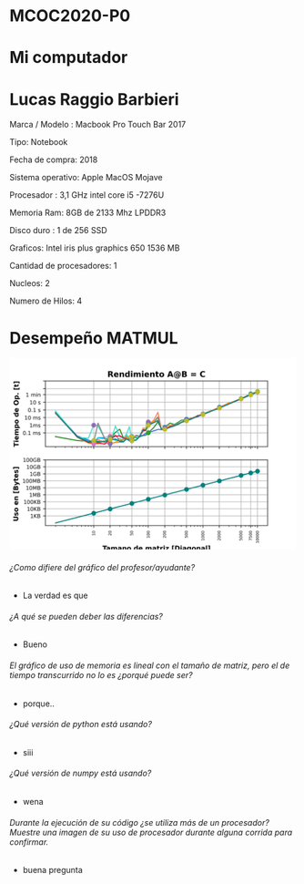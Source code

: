 # MCOC2020-P0
# Mi computador 
# Lucas Raggio Barbieri 

Marca / Modelo : Macbook  Pro Touch  Bar 2017 

Tipo: Notebook 

Fecha de compra: 2018 

Sistema operativo: Apple MacOS Mojave

Procesador : 3,1 GHz intel core i5 -7276U

Memoria Ram:  8GB de 2133 Mhz  LPDDR3

Disco duro : 1 de 256 SSD 

Graficos: Intel iris plus graphics 650 1536 MB 

Cantidad de procesadores: 1 

Nucleos: 2 

Numero de Hilos: 4 

# Desempeño MATMUL

![alt text](https://github.com/LucasRaggio/MCOC2020-P0/blob/master/filename.png?raw=true)


###### ¿Como difiere del gráfico del profesor/ayudante?
- La verdad es que 

###### ¿A qué se pueden deber las diferencias?
- Bueno 

###### El gráfico de uso de memoria es lineal con el tamaño de matriz, pero el de tiempo transcurrido no lo es ¿porqué puede ser?
- porque.. 

###### ¿Qué versión de python está usando?
- siii 

###### ¿Qué versión de numpy está usando?
- wena 

###### Durante la ejecución de su código ¿se utiliza más de un procesador? Muestre una imagen de su uso de procesador durante alguna corrida para confirmar. 
- buena pregunta 
